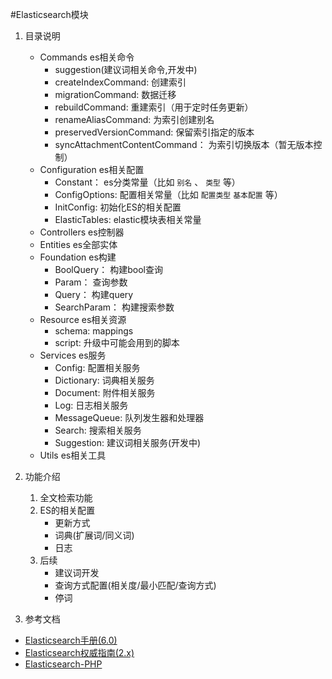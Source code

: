 #Elasticsearch模块

1. 目录说明
    * Commands es相关命令
        - suggestion(建议词相关命令,开发中)
        * createIndexCommand: 创建索引
        * migrationCommand: 数据迁移
        * rebuildCommand: 重建索引（用于定时任务更新）
        * renameAliasCommand: 为索引创建别名
        * preservedVersionCommand: 保留索引指定的版本
        * syncAttachmentContentCommand： 为索引切换版本（暂无版本控制）
    * Configuration es相关配置
        * Constant： es分类常量（比如 `别名` 、 `类型` 等）
        * ConfigOptions: 配置相关常量（比如 `配置类型` `基本配置` 等）
        * InitConfig: 初始化ES的相关配置
        * ElasticTables: elastic模块表相关常量
    * Controllers es控制器
    * Entities es全部实体
    * Foundation es构建
        * BoolQuery： 构建bool查询
        * Param： 查询参数
        * Query： 构建query
        * SearchParam： 构建搜索参数 
    * Resource es相关资源
        * schema: mappings
        * script: 升级中可能会用到的脚本
    * Services es服务
        * Config: 配置相关服务
        * Dictionary: 词典相关服务
        * Document: 附件相关服务
        * Log: 日志相关服务
        * MessageQueue: 队列发生器和处理器
        * Search: 搜索相关服务
        * Suggestion: 建议词相关服务(开发中)
    * Utils es相关工具  
            
2. 功能介绍
    1. 全文检索功能
    2. ES的相关配置
        - 更新方式
        - 词典(扩展词/同义词)
        - 日志
    3. 后续
        - 建议词开发
        - 查询方式配置(相关度/最小匹配/查询方式)
        - 停词
3. 参考文档
 * [Elasticsearch手册(6.0)](https://www.elastic.co/guide/en/elasticsearch/reference/6.0/index.html)
 * [Elasticsearch权威指南(2.x)](https://www.elastic.co/guide/cn/elasticsearch/guide/current/index.html)
 * [Elasticsearch-PHP](https://www.elastic.co/guide/cn/elasticsearch/php/current/index.html)